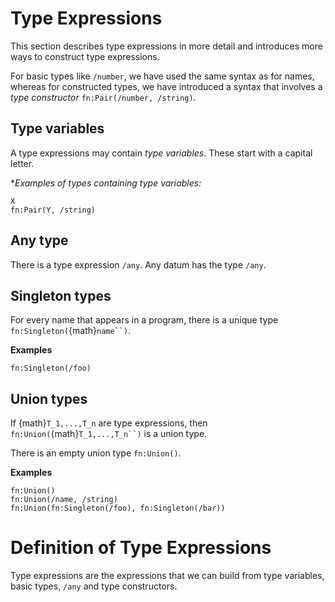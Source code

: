 # Type Expressions

This section describes type expressions in more detail and introduces
more ways to construct type expressions.

For basic types like `/number`, we have used the same syntax as for names,
whereas for constructed types, we have introduced a syntax that involves
a *type constructor* `fn:Pair(/number, /string)`.

## Type variables

A type expressions may contain *type variables*. These start with a
capital letter.

**Examples of types containing type variables:*
```
X
fn:Pair(Y, /string)
```

## Any type

There is a type expression `/any`. Any datum has the type `/any`.

## Singleton types

For every name that appears in a program, there is a unique
type `fn:Singleton(`{math}`name``)`.

**Examples**

```
fn:Singleton(/foo)
```

## Union types

If {math}`T_1,...,T_n` are type expressions, then
`fn:Union(`{math}`T_1,...,T_n``)` is a union type.

There is an empty union type `fn:Union()`.

**Examples**

```
fn:Union()
fn:Union(/name, /string)
fn:Union(fn:Singleton(/foo), fn:Singleton(/bar))
```

# Definition of Type Expressions

Type expressions are the expressions that we can build from type variables,
basic types, `/any` and type constructors.

